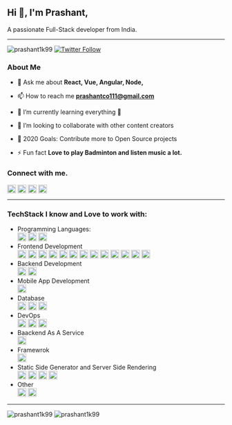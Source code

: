 ## Hi 👋, I'm Prashant,

A passionate Full-Stack developer from India.

---
<img src="https://komarev.com/ghpvc/?username=prashant1k99" alt="prashant1k99" /> [![Twitter Follow](https://img.shields.io/twitter/follow/prashant1k99?color=1DA1F2&logo=twitter&style=for-the-badge)](https://twitter.com/intent/follow?original_referer=https%3A%2F%2Fgithub.com%2Fprashant1k99&screen_name=prashant1k99)

### About Me

- 💬 Ask me about **React, Vue, Angular, Node,**

- 📫 How to reach me **prashantco111@gmail.com**

- 🌱 I’m currently learning everything 🤣

- 👯 I’m looking to collaborate with other content creators

- 🥅 2020 Goals: Contribute more to Open Source projects

- ⚡ Fun fact **Love to play Badminton and listen music a lot.**

### Connect with me.

<a href="https://dev.to/prashant1k99" target="blank"><img align="center" src="https://cdn.jsdelivr.net/npm/simple-icons@3.0.1/icons/dev-dot-to.svg" alt="prashant1k99" height="20" width="20" /></a>
<a href="https://twitter.com/prashant1k99" target="blank"><img align="center" src="https://cdn.jsdelivr.net/npm/simple-icons@3.0.1/icons/twitter.svg" alt="prashant1k99" height="20" width="20" /></a>
<a href="https://linkedin.com/in/prashant1k99" target="blank"><img align="center" src="https://cdn.jsdelivr.net/npm/simple-icons@3.0.1/icons/linkedin.svg" alt="prashant1k99" height="20" width="20" /></a>
<a href="https://medium.com/prashant1k99" target="blank"><img align="center" src="https://cdn.jsdelivr.net/npm/simple-icons@3.0.1/icons/medium.svg" alt="prashant1k99" height="20" width="20" /></a>

---

### TechStack I know and Love to work with:

- Programming Languages:
  <br/>
  <img src="https://devicons.github.io/devicon/devicon.git/icons/javascript/javascript-original.svg" alt="javascript" width="20" height="20"/>
  <img src="https://devicons.github.io/devicon/devicon.git/icons/typescript/typescript-original.svg" alt="typescript" width="20" height="20"/>
  <img src="https://devicons.github.io/devicon/devicon.git/icons/php/php-original.svg" alt="php" width="20" height="20"/>
  <br />
- Frontend Development
  <br />
  <img src="https://devicons.github.io/devicon/devicon.git/icons/vuejs/vuejs-original-wordmark.svg" alt="vuejs" width="20" height="20"/>
  <img src="https://devicons.github.io/devicon/devicon.git/icons/react/react-original-wordmark.svg" alt="react" width="20" height="20"/>
  <img src="https://devicons.github.io/devicon/devicon.git/icons/angularjs/angularjs-original.svg" alt="angularjs" width="20" height="20"/>
  <img src="https://devicons.github.io/devicon/devicon.git/icons/bootstrap/bootstrap-plain.svg" alt="bootstrap" width="20" height="20"/>
  <img src="https://devicons.github.io/devicon/devicon.git/icons/css3/css3-original-wordmark.svg" alt="css3" width="20" height="20"/>
  <img src="https://devicons.github.io/devicon/devicon.git/icons/html5/html5-original-wordmark.svg" alt="html5" width="20" height="20"/>
  <img src="https://devicons.github.io/devicon/devicon.git/icons/sass/sass-original.svg" alt="sass" width="20" height="20"/>
  <img src="https://devicons.github.io/devicon/devicon.git/icons/redux/redux-original.svg" alt="redux" width="20" height="20"/>
  <img src="https://devicons.github.io/devicon/devicon.git/icons/webpack/webpack-original.svg" alt="webpack" width="20" height="20"/>
  <img src="https://www.vectorlogo.zone/logos/babeljs/babeljs-icon.svg" alt="babel" width="20" height="20"/>
  <img src="https://www.vectorlogo.zone/logos/tailwindcss/tailwindcss-icon.svg" alt="tailwind" width="20" height="20"/>
  <img src="https://simpleicons.org/icons/vuetify.svg" alt="vuetify" width="20" height="20"/>
  <img src="https://raw.githubusercontent.com/gilbarbara/logos/804dc257b59e144eaca5bc6ffd16949752c6f789/logos/bulma.svg" alt="bulma" width="20" height="20"/>
  <br/>
- Backend Development
  <br/>
  <img src="https://devicons.github.io/devicon/devicon.git/icons/nodejs/nodejs-original-wordmark.svg" alt="nodejs" width="20" height="20"/>
  <img src="https://devicons.github.io/devicon/devicon.git/icons/express/express-original-wordmark.svg" alt="express" width="20" height="20"/>
  <br/>
- Mobile App Development
  <br/>
  <img src="https://www.vectorlogo.zone/logos/flutterio/flutterio-icon.svg" alt="flutter" width="20" height="20"/>
  <br />
- Database
  <br />
  <img src="https://devicons.github.io/devicon/devicon.git/icons/mongodb/mongodb-original-wordmark.svg" alt="mongodb" width="20" height="20"/>
  <img src="https://devicons.github.io/devicon/devicon.git/icons/mysql/mysql-original-wordmark.svg" alt="mysql" width="20" height="20"/>
  <img src="https://devicons.github.io/devicon/devicon.git/icons/postgresql/postgresql-original-wordmark.svg" alt="postgresql" width="20" height="20"/>
  <br />
- DevOps
  <br/>
  <img src="https://devicons.github.io/devicon/devicon.git/icons/amazonwebservices/amazonwebservices-original-wordmark.svg" alt="aws" width="20" height="20"/>
  <img src="https://devicons.github.io/devicon/devicon.git/icons/docker/docker-original-wordmark.svg" alt="docker" width="20" height="20"/>
  <img src="https://www.vectorlogo.zone/logos/kubernetes/kubernetes-icon.svg" alt="kubernetes" width="20" height="20"/>
  <br />
- Baackend As A Service
  <br />
  <img src="https://www.vectorlogo.zone/logos/firebase/firebase-icon.svg" alt="firebase" width="20" height="20"/>
  <br />
- Framewrok
  <br />
  <img src="https://devicons.github.io/devicon/devicon.git/icons/laravel/laravel-plain-wordmark.svg" alt="laravel" width="20" height="20"/>
  <br />
- Static Side Generator and Server Side Rendering
  <br />
  <img src="https://www.vectorlogo.zone/logos/gatsbyjs/gatsbyjs-icon.svg" alt="gastby" width="20" height="20"/>
  <img src="https://www.vectorlogo.zone/logos/gridsome/gridsome-icon.svg" alt="gridsome" width="20" height="20"/>
  <img src="https://cdn.worldvectorlogo.com/logos/nextjs-3.svg" alt="nextjs" width="20" height="20"/>
  <img src="https://www.vectorlogo.zone/logos/nuxtjs/nuxtjs-icon.svg" alt="nuxtjs" width="20" height="20"/>
  <br />
- Other
  <br />
  <img src="https://devicons.github.io/devicon/devicon.git/icons/linux/linux-original.svg" alt="linux" width="20" height="20"/>
  <img src="https://www.vectorlogo.zone/logos/git-scm/git-scm-icon.svg" alt="git" width="20" height="20"/>

---

<img src="https://github-readme-stats.vercel.app/api/top-langs/?username=prashant1k99&layout=compact&hide=html" alt="prashant1k99" />
<img src="https://github-readme-stats.codestackr.vercel.app/api?username=prashant1k99&show_icons=true&count_private=true" alt="prashant1k99" />
